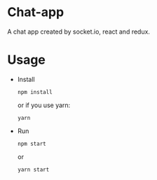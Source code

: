 # Chat-app

A chat app created by socket.io, react and redux.


# Usage

- Install
  ```
  npm install
  ```

  or if you use yarn:

  ```
  yarn
  ```
- Run

  ```
  npm start
  ```

  or

  ```
  yarn start
  ```